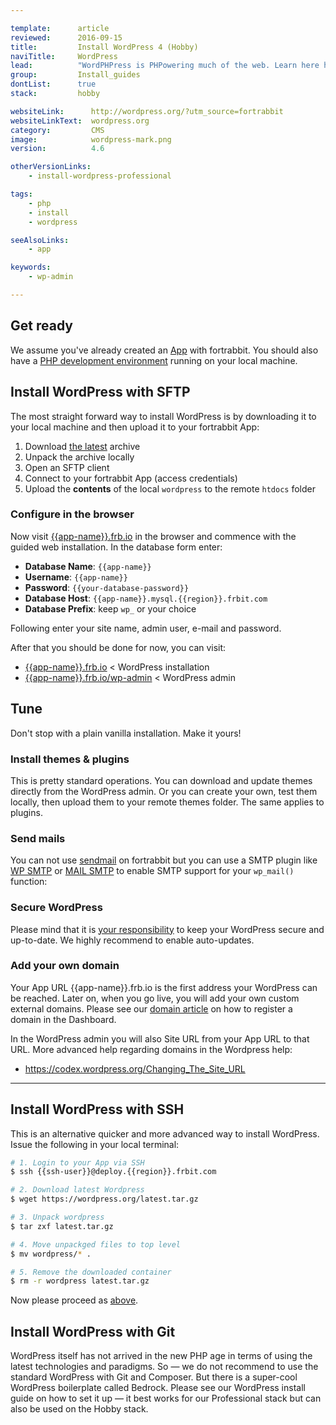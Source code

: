 ```yaml
---

template:      article
reviewed:      2016-09-15
title:         Install WordPress 4 (Hobby)
naviTitle:     WordPress
lead:          "WordPHPress is PHPowering much of the web. Learn here how to install and tune the popular blogging and CMS engine WordPress 4 on fortrabbit."
group:         Install_guides
dontList:      true
stack:         hobby

websiteLink:      http://wordpress.org/?utm_source=fortrabbit
websiteLinkText:  wordpress.org
category:         CMS
image:            wordpress-mark.png
version:          4.6

otherVersionLinks:
    - install-wordpress-professional

tags:
    - php
    - install
    - wordpress

seeAlsoLinks:
    - app

keywords:
    - wp-admin

---
```


## Get ready

We assume you've already created an [App](app) with fortrabbit. You should also have a [PHP development environment](/local-development) running on your local machine.


## Install WordPress with SFTP

The most straight forward way to install WordPress is by downloading it to your local machine and then upload it to your fortrabbit App:

1. Download [the latest](https://wordpress.org/latest.zip) archive
2. Unpack the archive locally
3. Open an SFTP client
4. Connect to your fortrabbit App (access credentials)
3. Upload the **contents** of the local `wordpress` to the remote `htdocs` folder

### Configure in the browser

Now visit [{{app-name}}.frb.io](https://{{app-name}}.frb.io) in the browser and commence with the guided web installation. In the database form enter:

* **Database Name**: `{{app-name}}`
* **Username**: `{{app-name}}`
* **Password**: `{{your-database-password}}`
* **Database Host**: `{{app-name}}.mysql.{{region}}.frbit.com`
* **Database Prefix**: keep `wp_` or your choice

Following enter your site name, admin user, e-mail and password.

After that you should be done for now, you can visit:

* [{{app-name}}.frb.io](https://{{app-name}}.frb.io) < WordPress installation
* [{{app-name}}.frb.io/wp-admin](https://{{app-name}}.frb.io/admin) < WordPress admin

## Tune

Don't stop with a plain vanilla installation. Make it yours!

### Install themes & plugins

This is pretty standard operations. You can download and update themes directly from the WordPress admin. Or you can create your own, test them locally, then upload them to your remote themes folder. The same applies to plugins.

### Send mails

You can not use [sendmail](quirks#toc-mailing) on fortrabbit but you can use a SMTP plugin like [WP SMTP](http://wordpress.org/plugins/wp-smtp/) or [MAIL SMTP](http://wordpress.org/plugins/wp-mail-smtp/) to enable SMTP support for your `wp_mail()` function:

### Secure WordPress

Please mind that it is [your responsibility](/security) to keep your WordPress secure and up-to-date. We highly recommend to enable auto-updates.


### Add your own domain

Your App URL {{app-name}}.frb.io is the first address your WordPress can be reached. Later on, when you go live, you will add your own custom external domains. Please see our [domain article](/about-domains) on how to register a domain in the Dashboard.

In the WordPress admin you will also Site URL from your App URL to that URL. More advanced help regarding domains in the Wordpress help:

* https://codex.wordpress.org/Changing_The_Site_URL

- - -


## Install WordPress with SSH

This is an alternative quicker and more advanced way to install WordPress. Issue the following in your local terminal:

```bash
# 1. Login to your App via SSH
$ ssh {{ssh-user}}@deploy.{{region}}.frbit.com

# 2. Download latest Wordpress
$ wget https://wordpress.org/latest.tar.gz

# 3. Unpack wordpress
$ tar zxf latest.tar.gz

# 4. Move unpackged files to top level
$ mv wordpress/* .

# 5. Remove the downloaded container
$ rm -r wordpress latest.tar.gz
```

Now please proceed as [above](#toc-configure-in-the-browser).


## Install WordPress with Git

WordPress itself has not arrived in the new PHP age in terms of using the latest technologies and paradigms. So — we do not recommend to use the standard WordPress with Git and Composer. But there is a super-cool WordPress boilerplate called Bedrock. Please see our WordPress install guide on how to set it up — it best works for our Professional stack but can also be used on the Hobby stack.